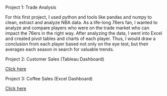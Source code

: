Project 1: Trade Analysis

For this first project, I used python and tools like pandas and numpy to clean, extract and analyze NBA data. As a life-long 76ers fan, I wanted to analyze and compare players who were on the trade market who can impact the 76ers in the right way. After analyzing the data, I went into Excel and created pivot tables and charts of each player. Thus, I would draw a conclusion from each player based not only on the eye test, but their averages each season in search for valuable trends.

Project 2: Customer Sales (Tableau Dashboard)

<a href="https://public.tableau.com/views/CustomerAnalysis_16956705069100/Dashboard1?:language=en-US&:display_count=n&:origin=viz_share_link"> Click here</a>


Project 3: Coffee Sales (Excel Dashboard)

<a href="https://1drv.ms/x/s!AtmOUMHe8MSorls-DXZoKlH-TEhZ?e=et3YrK"> Click here</a>


